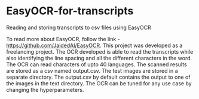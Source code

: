 # EasyOCR-for-transcripts
Reading and storing transcripts to csv files using EasyOCR

To read more about EasyOCR, follow the link - https://github.com/JaidedAI/EasyOCR.
This project was developed as a freelancing project. The OCR developed is able to read the transcripts while also identifying the line spacing and all the different characters in the word.
The OCR can read characters of upto 40 languages.
The scanned results are stored as a csv named output.csv.
The test images are stored in a separate directory. The output.csv by default contains the output to one of the images in the text directory. The OCR can be tuned for any use case by changing the hyperparameters.
